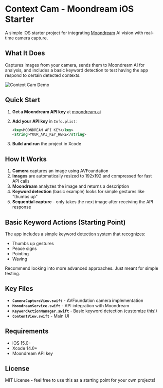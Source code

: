 # Context Cam - Moondream iOS Starter

A simple iOS starter project for integrating [Moondream](https://moondream.ai) AI vision with real-time camera capture.

## What It Does

Captures images from your camera, sends them to Moondream AI for analysis, and includes a basic keyword detection to test having the app respond to certain detected contexts.

![Context Cam Demo](context_cam_example.gif)

## Quick Start

1. **Get a Moondream API key** at [moondream.ai](https://moondream.ai)

2. **Add your API key** in `Info.plist`:
   ```xml
   <key>MOONDREAM_API_KEY</key>
   <string>YOUR_API_KEY_HERE</string>
   ```

3. **Build and run** the project in Xcode

## How It Works

1. **Camera** captures an image using AVFoundation
2. **Images** are automatically resized to 192x192 and compressed for fast API calls  
3. **Moondream** analyzes the image and returns a description
4. **Keyword detection** (basic example) looks for simple gestures like "thumbs up"
5. **Sequential capture** - only takes the next image after receiving the API response

## Basic Keyword Actions (Starting Point)

The app includes a simple keyword detection system that recognizes:
- Thumbs up gestures
- Peace signs
- Pointing
- Waving

Recommend looking into more advanced approaches. Just meant for simple testing.

## Key Files

- **`CameraCaptureView.swift`** - AVFoundation camera implementation
- **`MoondreamService.swift`** - API integration with Moondream
- **`KeywordActionManager.swift`** - Basic keyword detection (customize this!)
- **`ContentView.swift`** - Main UI

## Requirements

- iOS 15.0+
- Xcode 14.0+
- Moondream API key

## License

MIT License - feel free to use this as a starting point for your own projects!
